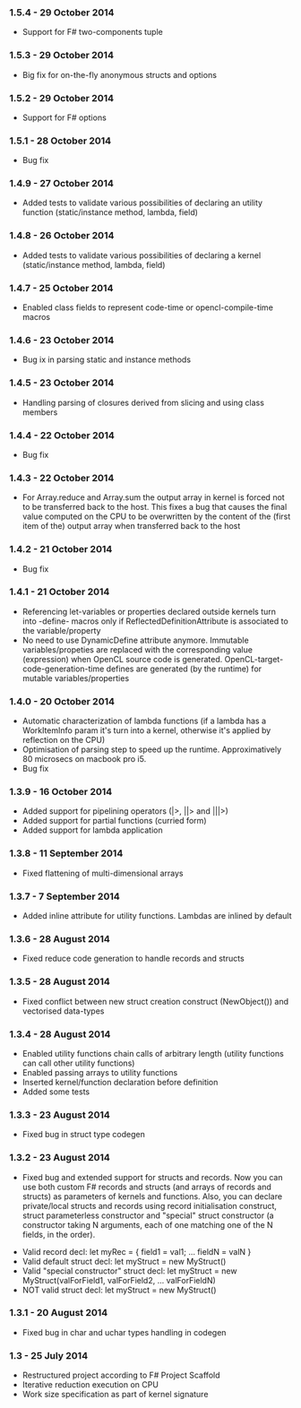 ### 1.5.4 - 29 October 2014
* Support for F# two-components tuple

### 1.5.3 - 29 October 2014
* Big fix for on-the-fly anonymous structs and options

### 1.5.2 - 29 October 2014
* Support for F# options

### 1.5.1 - 28 October 2014
* Bug fix

### 1.4.9 - 27 October 2014
* Added tests to validate various possibilities of declaring an utility function (static/instance method, lambda, field)

### 1.4.8 - 26 October 2014
* Added tests to validate various possibilities of declaring a kernel (static/instance method, lambda, field)

### 1.4.7 - 25 October 2014
* Enabled class fields to represent code-time or opencl-compile-time macros

### 1.4.6 - 23 October 2014
* Bug ix in parsing static and instance methods

### 1.4.5 - 23 October 2014
* Handling parsing of closures derived from slicing and using class members

### 1.4.4 - 22 October 2014
* Bug fix

### 1.4.3 - 22 October 2014
* For Array.reduce and Array.sum the output array in kernel is forced not to be transferred back to the host. This fixes a bug that causes the final value computed on the CPU
to be overwritten by the content of the (first item of the) output array when transferred back to the host

### 1.4.2 - 21 October 2014
* Bug fix

### 1.4.1 - 21 October 2014
* Referencing let-variables or properties declared outside kernels turn into -define- macros only if ReflectedDefinitionAttribute is associated to the variable/property 
* No need to use DynamicDefine attribute anymore. Immutable variables/propeties are replaced with the corresponding value (expression) when OpenCL source code is generated. OpenCL-target-code-generation-time defines are generated (by the runtime) for mutable variables/properties

### 1.4.0 - 20 October 2014
* Automatic characterization of lambda functions (if a lambda has a WorkItemInfo param it's turn into a kernel, otherwise it's applied by reflection on the CPU)
* Optimisation of parsing step to speed up the runtime. Approximatively 80 microsecs on macbook pro i5.
* Bug fix

### 1.3.9 - 16 October 2014
* Added support for pipelining operators (|>, ||> and |||>)
* Added support for partial functions (curried form)
* Added support for lambda application

### 1.3.8 - 11 September 2014
* Fixed flattening of multi-dimensional arrays

### 1.3.7 - 7 September 2014
* Added inline attribute for utility functions. Lambdas are inlined by default

### 1.3.6 - 28 August 2014
* Fixed reduce code generation to handle records and structs

### 1.3.5 - 28 August 2014
* Fixed conflict between new struct creation construct (NewObject()) and vectorised data-types

### 1.3.4 - 28 August 2014
* Enabled utility functions chain calls of arbitrary length (utility functions can call other utility functions)
* Enabled passing arrays to utility functions
* Inserted kernel/function declaration before definition
* Added some tests

### 1.3.3 - 23 August 2014
* Fixed bug in struct type codegen

### 1.3.2 - 23 August 2014
* Fixed bug and extended support for structs and records. Now you can use both custom F# records and structs (and arrays of records and structs) as parameters of kernels and functions. Also, you can declare private/local structs and records using record initialisation construct, struct parameterless constructor and "special" struct constructor (a constructor taking N arguments, each of one matching one of the N fields, in the order).
- Valid record decl: let myRec = { field1 = val1; ... fieldN = valN }
- Valid default struct decl: let myStruct = new MyStruct()
- Valid "special constructor" struct decl: let myStruct = new MyStruct(valForField1, valForField2, ... valForFieldN)
- NOT valid struct decl: let myStruct = new MyStruct(<Args where the i-TH is not a value assigned to the i-TH field>)

### 1.3.1 - 20 August 2014
* Fixed bug in char and uchar types handling in codegen

### 1.3 - 25 July 2014
* Restructured project according to F# Project Scaffold
* Iterative reduction execution on CPU
* Work size specification as part of kernel signature
